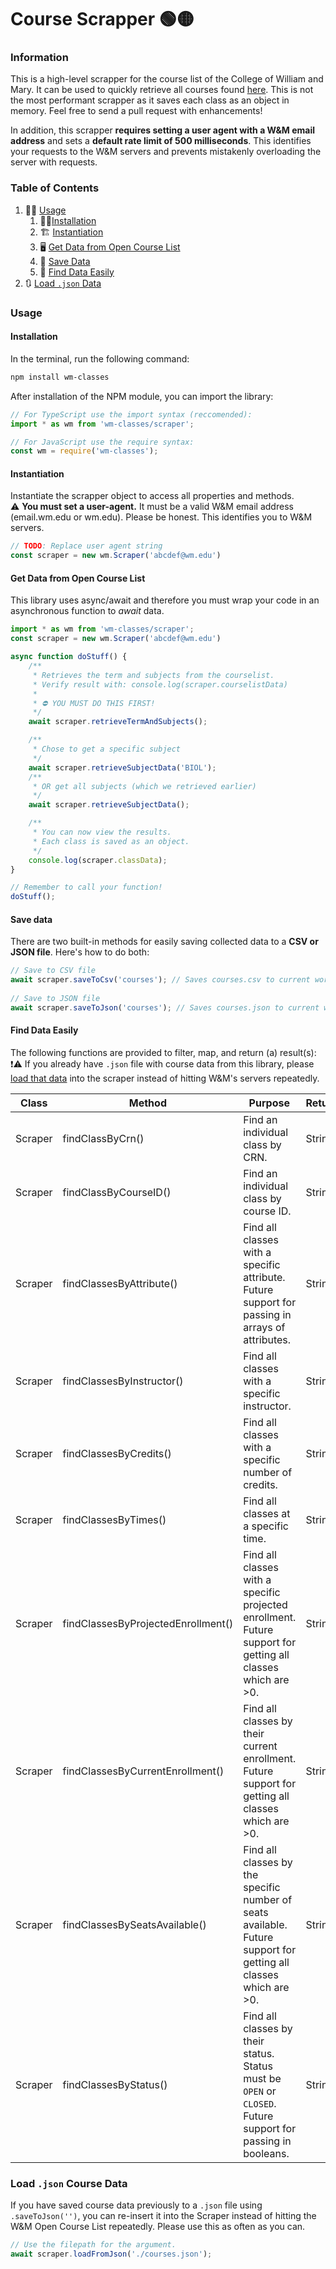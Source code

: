 # Course Scrapper 🟢🟡

### Information
This is a high-level scrapper for the course list of the College of William and Mary. It can be used to quickly retrieve all courses
found [here](https://courselist.wm.edu/courselist/courseinfo/search?). This is not the most performant scrapper as it saves
each class as an object in memory. Feel free to send a pull request with enhancements!

 In addition, this scrapper **requires setting a user agent with a W&M email address** and sets a **default rate limit of 500 milliseconds**.
This identifies your requests to the W&M servers and prevents mistakenly overloading the server with requests.

### Table of Contents
1. 🧑‍🏫 [Usage](#usage)
   1. 👷‍♂️[Installation](#installation)
   2. 🏗️ [Instantiation](#instantiation)
   3. 🖥️ [Get Data from Open Course List](#get-data-from-open-course-list)
   4. 💾 [Save Data](#save-data)
   5. 🔎 [Find Data Easily](#find-data-easily)
2. 🔃 [Load `.json` Data](#load-json-course-data)

### Usage
#### Installation
In the terminal, run the following command:
```bash
npm install wm-classes
```
After installation of the NPM module, you can import the library:
```ts
// For TypeScript use the import syntax (reccomended):
import * as wm from 'wm-classes/scraper';

// For JavaScript use the require syntax:
const wm = require('wm-classes');
```

#### Instantiation
Instantiate the scrapper object to access all properties and methods.  
⚠️ **You must set a user-agent.** It must be a valid W&M email address (email.wm.edu or wm.edu). Please be honest. This identifies you to W&M servers.
```ts
// TODO: Replace user agent string
const scraper = new wm.Scraper('abcdef@wm.edu')
```

#### Get Data from Open Course List
This library uses async/await and therefore you must wrap your code in an asynchronous function to *await* data.
```ts
import * as wm from 'wm-classes/scraper';
const scraper = new wm.Scraper('abcdef@wm.edu')

async function doStuff() {
    /**
     * Retrieves the term and subjects from the courselist.
     * Verify result with: console.log(scraper.courselistData)
     * 
     * ⛔️ YOU MUST DO THIS FIRST!
     */
    await scraper.retrieveTermAndSubjects();

    /**
     * Chose to get a specific subject
     */
    await scraper.retrieveSubjectData('BIOL');
    /**
     * OR get all subjects (which we retrieved earlier)
     */
    await scraper.retrieveSubjectData();

    /**
     * You can now view the results.
     * Each class is saved as an object.
     */
    console.log(scraper.classData);
}

// Remember to call your function!
doStuff();
```

#### Save data
There are two built-in methods for easily saving collected data to a **CSV or JSON file**.
Here's how to do both:
```ts
// Save to CSV file
await scraper.saveToCsv('courses'); // Saves courses.csv to current working directory.
    
// Save to JSON file
await scraper.saveToJson('courses'); // Saves courses.json to current working directory.
```

#### Find Data Easily
The following functions are provided to filter, map, and return (a) result(s):  
❗⚠️ If you already have `.json` file with course data from this library, please [load that data](#load-json-course-data) into the scraper instead of hitting W&M's servers repeatedly.

| Class   | Method                             | Purpose                                                                                                          | Returns  |
|---------|------------------------------------|------------------------------------------------------------------------------------------------------------------|----------|
| Scraper | findClassByCrn()                   | Find an individual class by CRN.                                                                                 | String   |
| Scraper | findClassByCourseID()              | Find an individual class by course ID.                                                                           | String   |
| Scraper | findClassesByAttribute()           | Find all classes with a specific attribute. Future support for passing in arrays of attributes.                  | String[] |
| Scraper | findClassesByInstructor()          | Find all classes with a specific instructor.                                                                     | String[] |
| Scraper | findClassesByCredits()             | Find all classes with a specific number of credits.                                                              | String[] |
| Scraper | findClassesByTimes()               | Find all classes at a specific time.                                                                             | String[] |
| Scraper | findClassesByProjectedEnrollment() | Find all classes with a specific projected enrollment. Future support for getting all classes which are >0.      | String[] |
| Scraper | findClassesByCurrentEnrollment()   | Find all classes by their current enrollment. Future support for getting all classes which are >0.               | String[] |
| Scraper | findClassesBySeatsAvailable()      | Find all classes by the specific number of seats available. Future support for getting all classes which are >0. | String[] |
| Scraper | findClassesByStatus()              | Find all classes by their status. Status must be `OPEN` or `CLOSED`. Future support for passing in booleans.     | String[] |

### Load `.json` Course Data
If you have saved course data previously to a `.json` file using `.saveToJson('')`, you can re-insert it into the Scraper
instead of hitting the W&M Open Course List repeatedly. Please use this as often as you can.
```TypeScript
// Use the filepath for the argument.
await scraper.loadFromJson('./courses.json');
```


